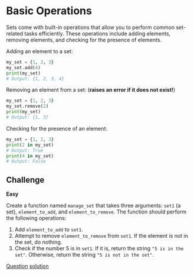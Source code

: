 # Basic Operations

Sets come with built-in operations that allow you to perform common set-related tasks efficiently. These operations include adding elements, removing elements, and checking for the presence of elements.

Adding an element to a set:

```python
my_set = {1, 2, 3}
my_set.add(4)
print(my_set)
# Output: {1, 2, 3, 4}
```

Removing an element from a set: (**raises an error if it does not exist!**)

```python
my_set = {1, 2, 3}
my_set.remove(2)
print(my_set)
# Output: {1, 3}
```

Checking for the presence of an element:

```python
my_set = {1, 2, 3}
print(2 in my_set)
# Output: True
print(4 in my_set)
# Output: False
```

## Challenge

**Easy**

Create a function named `manage_set` that takes three arguments: `set1` (a set), `element_to_add`, and `element_to_remove`. The function should perform the following operations:

1. Add `element_to_add` to `set1`.
2. Attempt to remove `element_to_remove` from `set1`. If the element is not in the set, do nothing.
3. Check if the number 5 is in `set1`. If it is, return the string `"5 is in the set"`. Otherwise, return the string `"5 is not in the set"`.

[Question](q.py) [solution](solution.py)